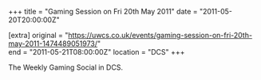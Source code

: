 +++
title = "Gaming Session on Fri 20th May 2011"
date = "2011-05-20T20:00:00Z"

[extra]
original = "https://uwcs.co.uk/events/gaming-session-on-fri-20th-may-2011-1474489051973/"    
end = "2011-05-21T08:00:00Z"
location = "DCS"
+++

The Weekly Gaming Social in DCS.

